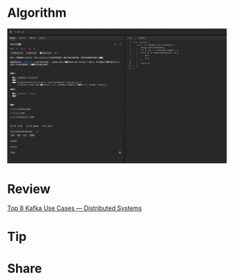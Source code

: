 # Algorithm

![](../../images/temp/zhenran-2023-10-29-lc.png)

# Review

[Top 8 Kafka Use Cases — Distributed Systems](https://medium.com/gitconnected/top-8-kafka-use-cases-distributed-systems-d47fc733c7c1)

# Tip



# Share

